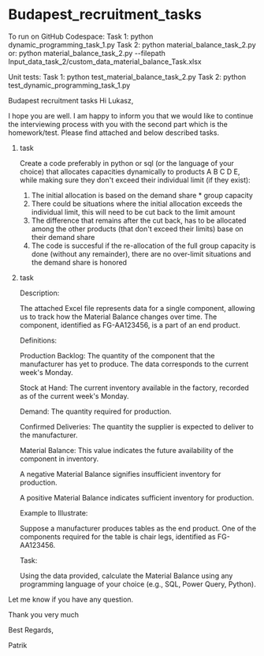 # Budapest_recruitment_tasks

To run on GitHub Codespace:
Task 1: 
python dynamic_programming_task_1.py
Task 2:
python material_balance_task_2.py
or: 
python material_balance_task_2.py --filepath Input_data_task_2/custom_data_material_balance_Task.xlsx

Unit tests:
Task 1:
python test_material_balance_task_2.py 
Task 2:
python test_dynamic_programming_task_1.py 




Budapest recruitment tasks
Hi Lukasz,

I hope you are well. I am happy to inform you that we would like to continue the interviewing process with you with the
second part which is the homework/test. Please find attached and below described tasks.

1. task

    Create a code preferably in python or sql (or the language of your choice) that allocates capacities dynamically to
    products A B C D E, while making sure they don't exceed their individual limit (if they exist):
    
    1. The initial allocation is based on the demand share * group capacity
    2. There could be situations where the initial allocation exceeds the individual limit, this will need to be cut back to
       the limit amount
    3. The difference that remains after the cut back, has to be allocated among the other products (that don't exceed their
       limits)  base on their demand share
    4. The code is succesful if the re-allocation of the full group capacity is done (without any remainder), there are no
       over-limit situations and the demand share is honored


2. task

    Description:
    
    The attached Excel file represents data for a single component, allowing us to track how the Material Balance changes
    over time. The component, identified as FG-AA123456, is a part of an end product.
    
    Definitions:
    
    Production Backlog: The quantity of the component that the manufacturer has yet to produce. The data corresponds to the
    current week's Monday.
    
    Stock at Hand: The current inventory available in the factory, recorded as of the current week's Monday.
    
    Demand: The quantity required for production.
    
    Confirmed Deliveries: The quantity the supplier is expected to deliver to the manufacturer.
    
    Material Balance: This value indicates the future availability of the component in inventory.
    
    A negative Material Balance signifies insufficient inventory for production.
    
    A positive Material Balance indicates sufficient inventory for production.
    
    Example to Illustrate:
    
    Suppose a manufacturer produces tables as the end product. One of the components required for the table is chair legs,
    identified as FG-AA123456.
    
    Task:
    
    Using the data provided, calculate the Material Balance using any programming language of your choice (e.g., SQL, Power
    Query, Python).

Let me know if you have any question.

Thank you very much

Best Regards,

Patrik